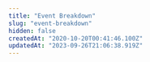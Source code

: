 ```yaml
---
title: "Event Breakdown"
slug: "event-breakdown"
hidden: false
createdAt: "2020-10-20T00:41:46.100Z"
updatedAt: "2023-09-26T21:06:38.919Z"
---
```


